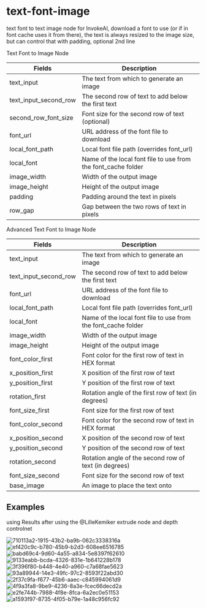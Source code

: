 # text-font-image

text font to text image node for InvokeAI, download a font to use (or if in font cache uses it from there), the text is always resized to the image size, but can control that with padding, optional 2nd line

Text Font to Image Node

| Fields                  | Description                                            |
| ------------------------ | ------------------------------------------------------ |
| text_input               | The text from which to generate an image               |
| text_input_second_row    | The second row of text to add below the first text     |
| second_row_font_size     | Font size for the second row of text (optional)        |
| font_url                | URL address of the font file to download               |
| local_font_path         | Local font file path (overrides font_url)              |
| local_font              | Name of the local font file to use from the font_cache folder |
| image_width              | Width of the output image                              |
| image_height             | Height of the output image                             |
| padding                  | Padding around the text in pixels                       |
| row_gap                  | Gap between the two rows of text in pixels 

Advanced Text Font to Image Node

| Fields                  | Description                                            |
| ------------------------ | ------------------------------------------------------ |
| text_input               | The text from which to generate an image               |
| text_input_second_row    | The second row of text to add below the first text     |
| font_url                | URL address of the font file to download               |
| local_font_path         | Local font file path (overrides font_url)              |
| local_font              | Name of the local font file to use from the font_cache folder |
| image_width              | Width of the output image                              |
| image_height             | Height of the output image                             |
| font_color_first         | Font color for the first row of text in HEX format     |
| x_position_first         | X position of the first row of text                    |
| y_position_first         | Y position of the first row of text                    |
| rotation_first           | Rotation angle of the first row of text (in degrees)   |
| font_size_first          | Font size for the first row of text                     |
| font_color_second        | Font color for the second row of text in HEX format    |
| x_position_second        | X position of the second row of text                   |
| y_position_second        | Y position of the second row of text                   |
| rotation_second          | Rotation angle of the second row of text (in degrees)  |
| font_size_second         | Font size for the second row of text                    |
| base_image               | An image to place the text onto      

## Examples
using Results after using the @LilleKemiker extrude node and depth controlnet

![710113a2-1915-43b2-ba9b-062c3338316a](https://github.com/mickr777/textfontimage/assets/115216705/3e591f7e-b86e-4fcf-810e-3caffb278936)
![ef420c9c-b780-45b9-b2d3-608ee6516785](https://github.com/mickr777/textfontimage/assets/115216705/32b47c93-f953-4d51-8ffa-cdb3bcc2a084)
![babd69c4-9d60-4a55-a834-5e8397f62610](https://github.com/mickr777/textfontimage/assets/115216705/46c3f2aa-c5fc-4fcf-9daf-49966ad98e73)
![9133eabb-bcda-4326-831e-1b641228b178](https://github.com/mickr777/textfontimage/assets/115216705/8c20f1e2-fd06-4256-a005-f56ccc4218ee)
![3f396f80-b448-4e40-a960-c7a68fae5623](https://github.com/mickr777/textfontimage/assets/115216705/7fb07189-4138-4f64-8cd3-3d61bb372b81)
![93a89944-14e3-49fc-97c2-8593f22abd30](https://github.com/mickr777/textfontimage/assets/115216705/d8ffe6ea-2545-4fad-b188-3730e6db9a8c)
![2f37c9fa-f677-45b6-aaec-c845994061d9](https://github.com/mickr777/textfontimage/assets/115216705/648202db-6bf2-465e-843b-d6b52393912f)
![4f9a3fa8-9be9-4236-8a3e-fcec66decd2a](https://github.com/mickr777/textfontimage/assets/115216705/e4c51693-4455-4f55-99fe-3bcaf38241de)
![e2fe744b-7988-4f8e-8fca-6a2ec0e51153](https://github.com/mickr777/textfontimage/assets/115216705/0990db3f-9235-4fc2-a8f6-f06d55c4d93d)
![a1593f97-8735-4f05-b79e-1a48c956fc92](https://github.com/mickr777/textfontimage/assets/115216705/f298b05b-51bb-4d8b-9266-6962640ce51c)
